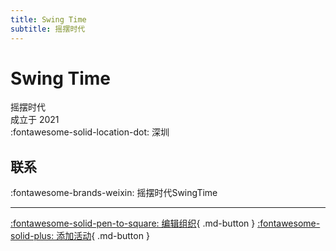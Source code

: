 ```yaml
---
title: Swing Time
subtitle: 摇摆时代
---
```


# Swing Time

摇摆时代  
成立于 2021  
:fontawesome-solid-location-dot: 深圳  


## 联系

:fontawesome-brands-weixin: 摇摆时代SwingTime  

---

[:fontawesome-solid-pen-to-square: 编辑组织](https://github.com/swingdance/orgs/issues/new?assignees=&labels=update+org&projects=&template=03-update_entity.yml&title=Update%20Org%3A%20zh_CN%20%E2%80%A2%20Swing%20Time&region=zh_CN&id=swing-time&name=Swing%20Time){ .md-button } [:fontawesome-solid-plus: 添加活动](https://github.com/swingdance/events/issues/new?assignees=&labels=add+event&projects=&template=02-add_entity.yml&title=Add%20Event%3A%20zh_CN%20%E2%80%A2%20%3CName%3E&region=zh_CN&province=Guangdong&city=Shenzhen&org_id=swing-time){ .md-button }
